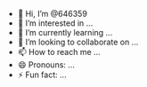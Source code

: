 - 👋 Hi, I’m @646359
- 👀 I’m interested in ...
- 🌱 I’m currently learning ...
- 💞️ I’m looking to collaborate on ...
- 📫 How to reach me ...
- 😄 Pronouns: ...
- ⚡ Fun fact: ...

<!---EWRT3R


T
FSDHBFSFUSLO5RIFITJTJKGGKF
FWEOUFWEUFHWEEFHWUFN646359/646359 is a ✨ special ✨ EEEEHGGGrepository because its `README.md` (this file) appears on your GitHub profile.
You can click the Preview link to take a look at your changes.
--->
